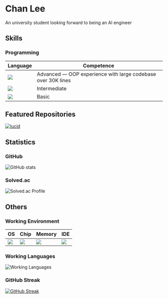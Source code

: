 # Chan Lee

An university student looking forward to being an AI engineer

## Skills

### Programming

| Language | Competence |
| --- | --- |
| ![](https://skillicons.dev/icons?i=py,sequelize) | Advanced — OOP experience with large codebase over 30K lines |
| ![](https://skillicons.dev/icons?i=c,cpp) | Intermediate |
| ![](https://skillicons.dev/icons?i=swift,java) | Basic |

## Featured Repositories

[![lucid](https://github-readme-stats.vercel.app/api/pin/?username=ChanLumerico&repo=lucid&theme=aura)](https://github.com/ChanLumerico/lucid)

## Statistics

### GitHub 

![GitHub stats](https://github-readme-stats.vercel.app/api?username=ChanLumerico&show_icons=true&theme=ambient_gradient)

### Solved.ac

![Solved.ac Profile](http://mazassumnida.wtf/api/v2/generate_badge?boj=lumerico284)

## Others

### Working Environment

| OS | Chip | Memory | IDE |
| --- | --- | --- | --- |
| ![](https://img.shields.io/badge/macos-15.2-black?style=for-the-badge&logo=apple&logoColor=white) | ![](https://img.shields.io/badge/m4%20pro-000000?style=for-the-badge&logo=apple&logoColor=white) | ![](https://img.shields.io/badge/32gb-000000?style=for-the-badge&logo=apple&logoColor=white) | ![](https://skillicons.dev/icons?i=vscode) |

### Working Languages

![Working Languages](https://github-readme-stats.vercel.app/api/top-langs/?username=ChanLumerico&theme=dark&layout=compact&langs_count=5&hide=html,jupyter%20notebook)

### GitHub Streak

[![GitHub Streak](https://streak-stats.demolab.com?user=ChanLumerico&theme=dark)](https://git.io/streak-stats)
